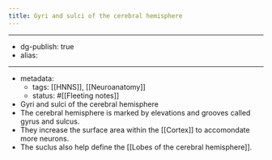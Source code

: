 ```yaml
---
title: Gyri and sulci of the cerebral hemisphere
---
```


- --
- dg-publish: true
- alias:
- --
- metadata:
	- tags: [[HNNS]], [[Neuroanatomy]]
	- status: #[[Fleeting notes]]
- Gyri and sulci of the cerebral hemisphere
- The cerebral hemisphere is marked by elevations and grooves called gyrus and sulcus.
- They increase the surface area within the [[Cortex]] to accomondate more neurons.
- The suclus also help define the [[Lobes of the cerebral hemisphere]].